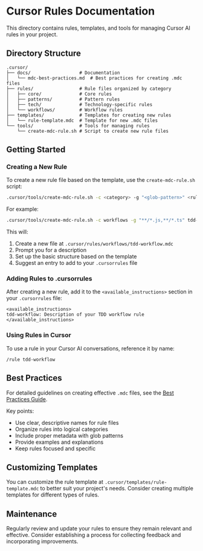 # Cursor Rules Documentation

This directory contains rules, templates, and tools for managing Cursor AI rules in your project.

## Directory Structure

```
.cursor/
├── docs/                  # Documentation
│   └── mdc-best-practices.md  # Best practices for creating .mdc files
├── rules/                 # Rule files organized by category
│   ├── core/              # Core rules
│   ├── patterns/          # Pattern rules
│   ├── tech/              # Technology-specific rules
│   └── workflows/         # Workflow rules
├── templates/             # Templates for creating new rules
│   └── rule-template.mdc  # Template for new .mdc files
└── tools/                 # Tools for managing rules
    └── create-mdc-rule.sh # Script to create new rule files
```

## Getting Started

### Creating a New Rule

To create a new rule file based on the template, use the `create-mdc-rule.sh` script:

```bash
.cursor/tools/create-mdc-rule.sh -c <category> -g "<glob-pattern>" <rule-name>
```

For example:

```bash
.cursor/tools/create-mdc-rule.sh -c workflows -g "**/*.js,**/*.ts" tdd-workflow
```

This will:
1. Create a new file at `.cursor/rules/workflows/tdd-workflow.mdc`
2. Prompt you for a description
3. Set up the basic structure based on the template
4. Suggest an entry to add to your `.cursorrules` file

### Adding Rules to .cursorrules

After creating a new rule, add it to the `<available_instructions>` section in your `.cursorrules` file:

```
<available_instructions>
tdd-workflow: Description of your TDD workflow rule
</available_instructions>
```

### Using Rules in Cursor

To use a rule in your Cursor AI conversations, reference it by name:

```
/rule tdd-workflow
```

## Best Practices

For detailed guidelines on creating effective `.mdc` files, see the [Best Practices Guide](docs/mdc-best-practices.md).

Key points:
- Use clear, descriptive names for rule files
- Organize rules into logical categories
- Include proper metadata with glob patterns
- Provide examples and explanations
- Keep rules focused and specific

## Customizing Templates

You can customize the rule template at `.cursor/templates/rule-template.mdc` to better suit your project's needs. Consider creating multiple templates for different types of rules.

## Maintenance

Regularly review and update your rules to ensure they remain relevant and effective. Consider establishing a process for collecting feedback and incorporating improvements. 